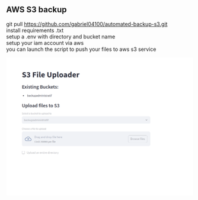 ## AWS S3 backup


git pull https://github.com/gabriel04100/automated-backup-s3.git <br>
install requirements .txt <br>
setup a .env with directory and bucket name<br>
setup your iam account via aws <br>
you can launch the script to push your files to aws s3 service<br>

![Alt text](app.png "S3 upload app")